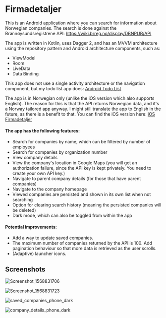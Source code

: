 # Firmadetaljer

This is an Android application where you can search for information about Norwegian companies. The search is done against the Brønnøysundsregistrene API: https://wiki.brreg.no/display/DBNPUB/API

The app is written in Kotlin, uses Dagger 2, and has an MVVM architecture using the repository pattern and Android architecture components, such as:

- ViewModel
- Room
- LiveData
- Data Binding

This app does not use a single activity architecture or the navigation component, but my todo list app does: [Android Todo List](https://github.com/fredrik9000/TodoList_Android) 

The app is in Norwegian only (unlike the iOS version which also supports English). The reason for this is that the API returns Norwegian data, and it's a Norway tailored app anyway. I might still translate the app to English in the future, as there is a benefit to that. You can find the iOS version here: [iOS Firmadetaljer](https://github.com/fredrik9000/Firmadetaljer_iOS)

#### The app has the following features:

- Search for companies by name, which can be filtered by number of employees
- Search for companies by organization number
- View company details
- View the company's location in Google Maps (you will get an authorization failure, since the API key is kept privately. You need to create your own API key.)
- Navigate to parent company details (for those that have parent companies)
- Navigate to the company homepage
- Viewed companies are persisted and shown in its own list when not searching
- Option for clearing search history (meaning the persisted companies will be deleted)
- Dark mode, which can also be toggled from within the app

#### Potential improvements:

- Add a way to update saved companies.
- The maximum number of companies returned by the API is 100. Add pagination behaviour so that more data is retrieved as the user scrolls.
- (Adaptive) launcher icons.

## Screenshots

![Screenshot_1568831706](https://user-images.githubusercontent.com/13121494/65176250-b167f900-da54-11e9-8973-5e085ac354cc.png)

![Screenshot_1568831723](https://user-images.githubusercontent.com/13121494/65176255-b4fb8000-da54-11e9-9ba2-c8a32c777a1b.png)

![saved_companies_phone_dark](https://user-images.githubusercontent.com/13121494/65176135-75cd2f00-da54-11e9-9cb8-6ae2a401947c.png)

![company_details_phone_dark](https://user-images.githubusercontent.com/13121494/65176140-78c81f80-da54-11e9-8814-f5347049031d.png)
